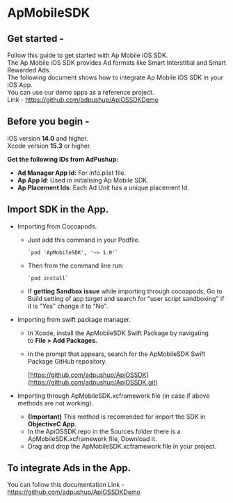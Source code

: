 # ApMobileSDK
## **Get started -**

Follow this guide to get started with Ap Mobile iOS SDK.  
The Ap Mobile iOS SDK provides Ad formats like Smart Interstitial and Smart Rewarded Ads.  
The following document shows how to integrate Ap Mobile iOS SDK in your iOS App.  
You can use our demo apps as a reference project.  
Link - https://github.com/adpushup/ApiOSSDKDemo

## **Before you begin -**

iOS version **14.0** and higher.  
Xcode version **15.3** or higher.

**Get the following IDs from AdPushup:**

- **Ad Manager App Id:** For info.plist file.
- **Ap App Id**: Used in initialising Ap Mobile SDK.
- **Ap Placement Ids**: Each Ad Unit has a unique placement Id.

## **Import SDK in the App.**

- Importing from Cocoapods.
    - Just add this command in your Podfile.
    
          `pod 'ApMobileSDK', '~> 1.0'`
    - Then from the command line run:
    
          `pod install`
    - If **getting Sandbox issue** while importing through cocoapods, Go to Build setting of app target and search for "user script sandboxing" if it is "Yes" change it to "No".
    

- Importing from swift package manager.
    - In Xcode, install the ApMobileSDK Swift Package by navigating to **File > Add Packages.**
    - In the prompt that appears, search for the ApMobileSDK Swift Package GitHub repository.
        
        [https://github.com/adpushup/ApiOSSDK](https://github.com/adpushup/ApiOSSDK.git)
        
- Importing through ApMobileSDK.xcframework file (in case if above methods are not working).
    - **(Important)** This method is recomended for import the SDK in **ObjectiveC App**.
    - In the ApiOSSDK repo in the Sources folder there is a ApMobileSDK.xcframework file, Download it.
    - Drag and drop the ApMobileSDK.xcframework file in your project.

## **To integrate Ads in the App.**
You can follow this documentation Link - https://github.com/adpushup/ApiOSSDKDemo
